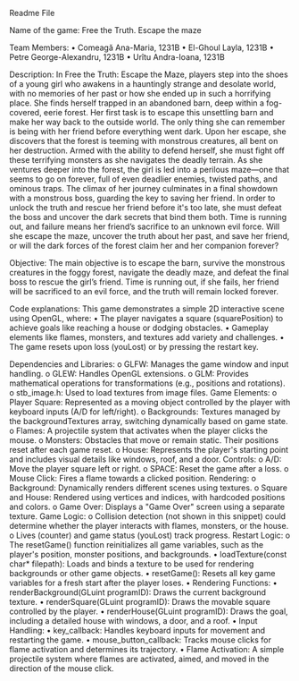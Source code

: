 Readme File

Name of the game: 
  Free the Truth. Escape the maze

Team Members:
•	Comeagă Ana-Maria, 1231B
•	El-Ghoul Layla, 1231B
•	Petre George-Alexandru, 1231B
•	Urîtu Andra-Ioana, 1231B

Description:
	In Free the Truth: Escape the Maze, players step into the shoes of a young girl who awakens in a hauntingly strange and desolate world, with no memories of her past or how she ended up in such a horrifying place. She finds herself trapped in an abandoned barn, deep within a fog-covered, eerie forest. Her first task is to escape this unsettling barn and make her way back to the outside world. The only thing she can remember is being with her friend before everything went dark.
Upon her escape, she discovers that the forest is teeming with monstrous creatures, all bent on her destruction. Armed with the ability to defend herself, she must fight off these terrifying monsters as she navigates the deadly terrain. As she ventures deeper into the forest, the girl is led into a perilous maze—one that seems to go on forever, full of even deadlier enemies, twisted paths, and ominous traps.
The climax of her journey culminates in a final showdown with a monstrous boss, guarding the key to saving her friend. In order to unlock the truth and rescue her friend before it's too late, she must defeat the boss and uncover the dark secrets that bind them both. Time is running out, and failure means her friend’s sacrifice to an unknown evil force.
Will she escape the maze, uncover the truth about her past, and save her friend, or will the dark forces of the forest claim her and her companion forever?

Objective:
	The main objective is to escape the barn, survive the monstrous creatures in the foggy forest, navigate the deadly maze, and defeat the final boss to rescue the girl’s friend. Time is running out, if she fails, her friend will be sacrificed to an evil force, and the truth will remain locked forever.


Code explanations:
	This game demonstrates a simple 2D interactive scene using OpenGL, where:
•	The player navigates a square (squarePosition) to achieve goals like reaching a house or dodging obstacles.
•	Gameplay elements like flames, monsters, and textures add variety and challenges.
•	The game resets upon loss (youLost) or by pressing the restart key.

Dependencies and Libraries:
o	GLFW: Manages the game window and input handling.
o	GLEW: Handles OpenGL extensions.
o	GLM: Provides mathematical operations for transformations (e.g., positions and rotations).
o	stb_image.h: Used to load textures from image files.
Game Elements:
o	Player Square: Represented as a moving object controlled by the player with keyboard inputs (A/D for left/right).
o	Backgrounds: Textures managed by the backgroundTextures array, switching dynamically based on game state.
o	Flames: A projectile system that activates when the player clicks the mouse.
o	Monsters: Obstacles that move or remain static. Their positions reset after each game reset.
o	House: Represents the player's starting point and includes visual details like windows, roof, and a door.
Controls:
o	A/D: Move the player square left or right.
o	SPACE: Reset the game after a loss.
o	Mouse Click: Fires a flame towards a clicked position.
Rendering:
o	Background: Dynamically renders different scenes using textures.
o	Square and House: Rendered using vertices and indices, with hardcoded positions and colors.
o	Game Over: Displays a "Game Over" screen using a separate texture.
Game Logic:
o	Collision detection (not shown in this snippet) could determine whether the player interacts with flames, monsters, or the house.
o	Lives (counter) and game status (youLost) track progress.
Restart Logic:
o	The resetGame() function reinitializes all game variables, such as the player's position, monster positions, and backgrounds.
• loadTexture(const char* filepath): Loads and binds a texture to be used for rendering backgrounds or other game objects.
• resetGame(): Resets all key game variables for a fresh start after the player loses.
• Rendering Functions:
•	renderBackground(GLuint programID): Draws the current background texture.
•	renderSquare(GLuint programID): Draws the movable square controlled by the player.
•	renderHouse(GLuint programID): Draws the goal, including a detailed house with windows, a door, and a roof.
• Input Handling:
•	key_callback: Handles keyboard inputs for movement and restarting the game.
•	mouse_button_callback: Tracks mouse clicks for flame activation and determines its trajectory.
• Flame Activation: A simple projectile system where flames are activated, aimed, and moved in the direction of the mouse click.



